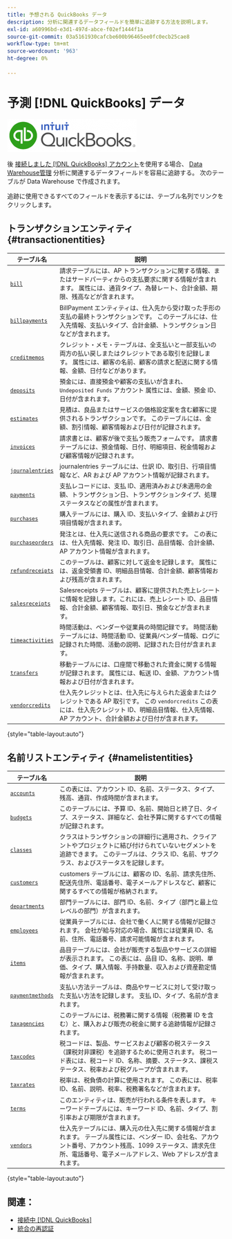```yaml
---
title: 予想される QuickBooks データ
description: 分析に関連するデータフィールドを簡単に追跡する方法を説明します。
exl-id: a60996bd-e3d1-497d-abce-f02ef1444f1a
source-git-commit: 03a5161930cafcbe600b96465ee0fc0ecb25cae8
workflow-type: tm+mt
source-wordcount: '963'
ht-degree: 0%

---
```


# 予測 [!DNL QuickBooks] データ

![](../../../assets/Quickbooks.png)

後 [接続しました [!DNL QuickBooks] アカウント](../../../data-analyst/importing-data/integrations/quickbooks.md)を使用する場合、 [Data Warehouse管理](../../../data-analyst/data-warehouse-mgr/tour-dwm.md) 分析に関連するデータフィールドを容易に追跡する。 次のテーブルが Data Warehouse で作成されます。

追跡に使用できるすべてのフィールドを表示するには、テーブル名列でリンクをクリックします。

## トランザクションエンティティ {#transactionentities}

| **テーブル名** | **説明** |
|-----|-----|
| [`bill`](https://developer.intuit.com/docs/api/accounting/Bill) | 請求テーブルには、AP トランザクションに関する情報、またはサードパーティからの支払要求に関する情報が含まれます。 属性には、通貨タイプ、為替レート、合計金額、期限、残高などが含まれます。 |
| [`billpayments`](https://developer.intuit.com/docs/api/accounting/BillPayment) | BillPayment エンティティは、仕入先から受け取った手形の支払の最終トランザクションです。 このテーブルには、仕入先情報、支払いタイプ、合計金額、トランザクション日などが含まれます。 |
| [`creditmemos`](https://developer.intuit.com/docs/api/accounting/CreditMemo) | クレジット・メモ・テーブルは、全支払いと一部支払いの両方の払い戻しまたはクレジットである取引を記録します。 属性には、顧客の名前、顧客の請求と配送に関する情報、金額、日付などがあります。 |
| [`deposits`](https://developer.intuit.com/docs/api/accounting/Deposit) | 預金には、直接預金や顧客の支払いが含まれ、 `Undeposited Funds` アカウント 属性には、金額、預金 ID、日付が含まれます。 |
| [`estimates`](https://developer.intuit.com/docs/api/accounting/Estimate) | 見積は、良品またはサービスの価格設定案を含む顧客に提供されるトランザクションです。 このテーブルには、金額、割引情報、顧客情報および日付が記録されます。 |
| [`invoices`](https://developer.intuit.com/docs/api/accounting/Invoice) | 請求書とは、顧客が後で支払う販売フォームです。 請求書テーブルには、預金情報、日付、明細項目、税金情報および顧客情報が記録されます。 |
| [`journalentries`](https://developer.intuit.com/docs/api/accounting/JournalEntry) | journalentries テーブルには、仕訳 ID、取引日、行項目情報など、AR および AP アカウント情報が記録されます。 |
| [`payments`](https://developer.intuit.com/docs/api/accounting/Payment) | 支払レコードには、支払 ID、適用済みおよび未適用の金額、トランザクション日、トランザクションタイプ、処理ステータスなどの属性が含まれます。 |
| [`purchases`](https://developer.intuit.com/docs/api/accounting/Purchase) | 購入テーブルには、購入 ID、支払いタイプ、金額および行項目情報が含まれます。 |
| [`purchaseorders`](https://developer.intuit.com/docs/api/accounting/PurchaseOrder) | 発注とは、仕入先に送信される商品の要求です。 この表には、仕入先情報、発注 ID、取引日、品目情報、合計金額、AP アカウント情報が含まれます。 |
| [`refundreceipts`](https://developer.intuit.com/docs/api/accounting/RefundReceipt) | このテーブルは、顧客に対して返金を記録します。 属性には、返金受領書 ID、明細品目情報、合計金額、顧客情報および残高が含まれます。 |
| [`salesreceipts`](https://developer.intuit.com/docs/api/accounting/SalesReceipt) | Salesreceipts テーブルは、顧客に提供された売上レシートに情報を記録します。これには、売上レシート ID、品目情報、合計金額、顧客情報、取引日、預金などが含まれます。 |
| [`timeactivities`](https://developer.intuit.com/docs/api/accounting/TimeActivity) | 時間活動は、ベンダーや従業員の時間記録です。 時間活動テーブルには、時間活動 ID、従業員/ベンダー情報、ログに記録された時間、活動の説明、記録された日付が含まれます。 |
| [`transfers`](https://developer.intuit.com/docs/api/accounting/Transfer) | 移動テーブルには、口座間で移動された資金に関する情報が記録されます。 属性には、転送 ID、金額、アカウント情報および日付が含まれます。 |
| [`vendorcredits`](https://developer.intuit.com/docs/api/accounting/VendorCredit) | 仕入先クレジットとは、仕入先に与えられた返金またはクレジットである AP 取引です。 この `vendorcredits` この表には、仕入先クレジット ID、明細品目情報、仕入先情報、AP アカウント、合計金額および日付が含まれます。 |

{style=&quot;table-layout:auto&quot;}

## 名前リストエンティティ {#namelistentities}

| **テーブル名** | **説明** |
|-----|-----|
| [`accounts`](https://developer.intuit.com/docs/api/accounting/Account) | この表には、アカウント ID、名前、ステータス、タイプ、残高、通貨、作成時間が含まれます。 |
| [`budgets`](https://developer.intuit.com/docs/api/accounting/Budget) | このテーブルには、予算 ID、名前、開始日と終了日、タイプ、ステータス、詳細など、会社予算に関するすべての情報が記録されます。 |
| [`classes`](https://developer.intuit.com/docs/api/accounting/Class) | クラスはトランザクションの詳細行に適用され、クライアントやプロジェクトに結び付けられていないセグメントを追跡できます。 このテーブルは、クラス ID、名前、サブクラス、およびステータスを記録します。 |
| [`customers`](https://developer.intuit.com/docs/api/accounting/Customer) | customers テーブルには、顧客の ID、名前、請求先住所、配送先住所、電話番号、電子メールアドレスなど、顧客に関するすべての情報が格納されます。 |
| [`departments`](https://developer.intuit.com/docs/api/accounting/Department) | 部門テーブルには、部門 ID、名前、タイプ（部門と最上位レベルの部門）が含まれます。 |
| [`employees`](https://developer.intuit.com/docs/api/accounting/Employee) | 従業員テーブルには、会社で働く人に関する情報が記録されます。 会社が給与対応の場合、属性には従業員 ID、名前、住所、電話番号、請求可能情報が含まれます。 |
| [`items`](https://developer.intuit.com/docs/api/accounting/Item) | 品目テーブルには、会社が販売する製品やサービスの詳細が表示されます。 この表には、品目 ID、名称、説明、単価、タイプ、購入情報、手持数量、収入および資産勘定情報が含まれます。 |
| [`paymentmethods`](https://developer.intuit.com/docs/api/accounting/PaymentMethod) | 支払い方法テーブルは、商品やサービスに対して受け取った支払い方法を記録します。 支払 ID、タイプ、名前が含まれます。 |
| [`taxagencies`](https://developer.intuit.com/docs/api/accounting/TaxAgency) | このテーブルには、税務署に関する情報（税務署 ID を含む）と、購入および販売の税金に関する追跡情報が記録されます。 |
| [`taxcodes`](https://developer.intuit.com/docs/api/accounting/TaxCode) | 税コードは、製品、サービスおよび顧客の税ステータス（課税対非課税）を追跡するために使用されます。 税コード表には、税コード ID、名称、摘要、ステータス、課税ステータス、税率および税グループが含まれます。 |
| [`taxrates`](https://developer.intuit.com/docs/api/accounting/TaxRate) | 税率は、税負債の計算に使用されます。 この表には、税率 ID、名前、説明、税率、税務署名などが含まれます。 |
| [`terms`](https://developer.intuit.com/docs/api/accounting/Term) | このエンティティは、販売が行われる条件を表します。 キーワードテーブルには、キーワード ID、名前、タイプ、割引率および期限が含まれます。 |
| [`vendors`](https://developer.intuit.com/docs/api/accounting/Vendor) | 仕入先テーブルには、購入元の仕入先に関する情報が含まれます。 テーブル属性には、ベンダー ID、会社名、アカウント番号、アカウント残高、1099 ステータス、請求先住所、電話番号、電子メールアドレス、Web アドレスが含まれます。 |

{style=&quot;table-layout:auto&quot;}

## 関連：

* [接続中 [!DNL QuickBooks]](../integrations/quickbooks.md)
* [統合の再認証](https://support.magento.com/hc/en-us/articles/360016733151-Reauthenticating-integrations)
